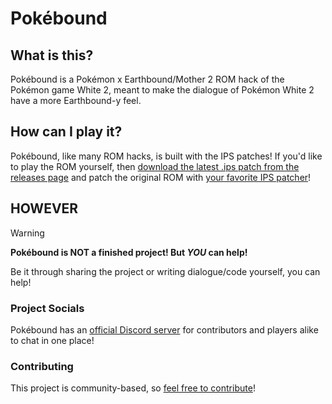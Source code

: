 # Pokébound

## What is this?

Pokébound is a Pokémon x Earthbound/Mother 2 ROM hack of the Pokémon game White 2, meant to make the dialogue of Pokémon White 2 have a more Earthbound-y feel.

## How can I play it?

Pokébound, like many ROM hacks, is built with the IPS patches! If you'd like to play the ROM yourself, then [download the latest .ips patch from the releases page](https://github.com/MCMi460/Pokebound/releases/latest) and patch the original ROM with [your favorite IPS patcher](https://www.romhacking.net/patch/)!

## HOWEVER

> [!WARNING]
> **Pokébound is NOT a finished project! But _YOU_ can help!**

Be it through sharing the project or writing dialogue/code yourself, you can help!

### Project Socials

Pokébound has an [official Discord server](https://discord.gg/wafrb3GuNp) for contributors and players alike to chat in one place!

### Contributing

This project is community-based, so [feel free to contribute](/CONTRIBUTING.md)!
